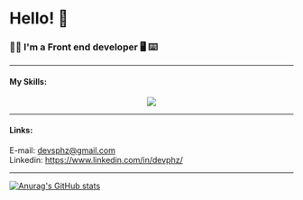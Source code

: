 # Hello! 👋

### :man_student: I'm a Front end developer :desktop_computer: :keyboard:

--------------------------------------------------------------------------------------------------------------------------------------------------------------------------------------------------------

#### My Skills: 

<p align="center">
  <a href="https://skillicons.dev">
    <img src="https://skillicons.dev/icons?i=js,bootstrap,sass,jquery,gulp,vscode,git,github,figma,windows&perline=5" />
  </a>
</p>


--------------------------------------------------------------------------------------------------------------------------------------------------------------------------------------------------------
#### Links: 
E-mail: devsphz@gmail.com <br>
Linkedin: https://www.linkedin.com/in/devphz/

--------------------------------------------------------------------------------------------------------------------------------------------------------------------------------------------------------

[![Anurag's GitHub stats](https://github-readme-stats.vercel.app/api?username=Pedr0henr1que&show_icons=true&theme=gotham&hide=contribs,prs)](https://github.com/anuraghazra/github-readme-stats)
